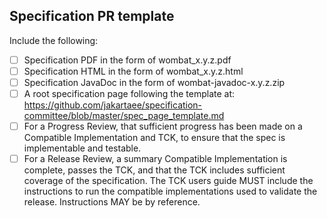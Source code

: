 ## Specification PR template
Include the following:
- [ ] Specification PDF in the form of wombat_x.y.z.pdf
- [ ] Specification HTML in the form of wombat_x.y.z.html
- [ ] Specification JavaDoc in the form of wombat-javadoc-x.y.z.zip
- [ ] A root specification page following the template at: https://github.com/jakartaee/specification-committee/blob/master/spec_page_template.md
- [ ] For a Progress Review, that sufficient progress has been made on a Compatible Implementation and TCK, to ensure that the spec is implementable and testable.
- [ ] For a Release Review, a summary Compatible Implementation is complete, passes the TCK, and that the TCK includes sufficient coverage of the specification. The TCK users guide MUST include the instructions to run the compatible implementations used to validate the release. Instructions MAY be by reference.
